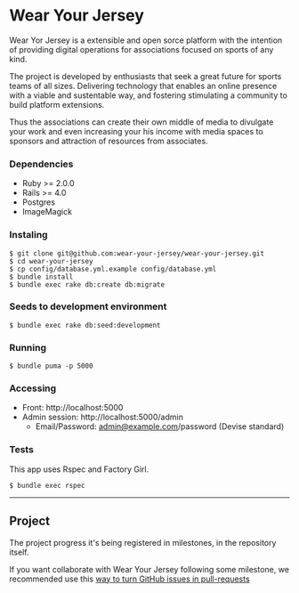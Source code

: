 # Wear Your Jersey

Wear Yor Jersey is a extensible and open sorce platform with the intention of providing digital operations for associations focused on sports of any kind.

The project is developed by enthusiasts that seek a great future for sports teams of all sizes. Delivering technology that enables an online presence with a viable and sustentable way, and fostering stimulating a community to build platform extensions.

Thus the associations can create their own middle of media to divulgate your work and even increasing your his income with media spaces to sponsors and attraction of resources from associates.

### Dependencies

* Ruby >= 2.0.0
* Rails >= 4.0
* Postgres
* ImageMagick

### Instaling

```
$ git clone git@github.com:wear-your-jersey/wear-your-jersey.git
$ cd wear-your-jersey
$ cp config/database.yml.example config/database.yml
$ bundle install
$ bundle exec rake db:create db:migrate
```

### Seeds to development environment

```
$ bundle exec rake db:seed:development
```

### Running

```
$ bundle puma -p 5000
```

### Accessing

* Front: http://localhost:5000
* Admin session: http://localhost:5000/admin
	*  Email/Password: admin@example.com/password (Devise standard)

### Tests

This app uses Rspec and Factory Girl.

```
$ bundle exec rspec
```

---

## Project

The project progress it's being registered in milestones, in the repository itself.

If you want collaborate with Wear Your Jersey following some milestone, we recommended use this [way to turn GitHub issues in pull-requests](http://opensoul.org/2012/11/09/convert-a-github-issue-into-a-pull-request/)
